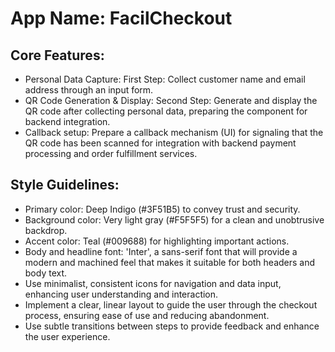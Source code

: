 # **App Name**: FacilCheckout

## Core Features:

- Personal Data Capture: First Step: Collect customer name and email address through an input form.
- QR Code Generation & Display: Second Step: Generate and display the QR code after collecting personal data, preparing the component for backend integration.
- Callback setup: Prepare a callback mechanism (UI) for signaling that the QR code has been scanned for integration with backend payment processing and order fulfillment services.

## Style Guidelines:

- Primary color: Deep Indigo (#3F51B5) to convey trust and security.
- Background color: Very light gray (#F5F5F5) for a clean and unobtrusive backdrop.
- Accent color: Teal (#009688) for highlighting important actions.
- Body and headline font: 'Inter', a sans-serif font that will provide a modern and machined feel that makes it suitable for both headers and body text.
- Use minimalist, consistent icons for navigation and data input, enhancing user understanding and interaction.
- Implement a clear, linear layout to guide the user through the checkout process, ensuring ease of use and reducing abandonment.
- Use subtle transitions between steps to provide feedback and enhance the user experience.